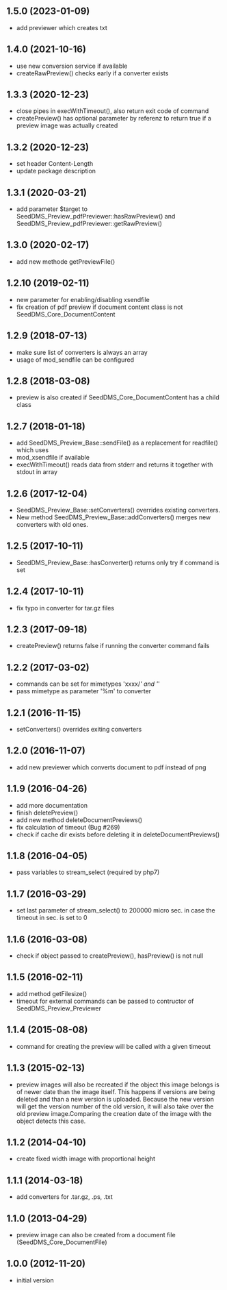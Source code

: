 1.5.0 (2023-01-09)
---------------------
- add previewer which creates txt

1.4.0 (2021-10-16)
---------------------
- use new conversion service if available
- createRawPreview() checks early if a converter exists
   

1.3.3 (2020-12-23)
---------------------
- close pipes in execWithTimeout(), also return exit code of command
- createPreview() has optional parameter by referenz to return true if a
  preview image was actually created

1.3.2 (2020-12-23)
---------------------
- set header Content-Length 
- update package description

1.3.1 (2020-03-21)
---------------------
- add parameter $target to SeedDMS_Preview_pdfPreviewer::hasRawPreview() and SeedDMS_Preview_pdfPreviewer::getRawPreview()

1.3.0 (2020-02-17)
---------------------
- add new methode getPreviewFile()

1.2.10 (2019-02-11)
---------------------
- new parameter for enabling/disabling xsendfile
- fix creation of pdf preview if document content class is not SeedDMS_Core_DocumentContent

1.2.9 (2018-07-13)
---------------------
- make sure list of converters is always an array
- usage of mod_sendfile can be configured

1.2.8 (2018-03-08)
---------------------
- preview is also created if SeedDMS_Core_DocumentContent has a child class

1.2.7 (2018-01-18)
---------------------
- add SeedDMS_Preview_Base::sendFile() as a replacement for readfile() which uses
- mod_xsendfile if available
- execWithTimeout() reads data from stderr and returns it together with stdout in array

1.2.6 (2017-12-04)
---------------------
- SeedDMS_Preview_Base::setConverters() overrides existing converters.
- New method SeedDMS_Preview_Base::addConverters() merges new converters with old ones.

1.2.5 (2017-10-11)
---------------------
- SeedDMS_Preview_Base::hasConverter() returns only try if command is set

1.2.4 (2017-10-11)
---------------------
- fix typo in converter for tar.gz files

1.2.3 (2017-09-18)
---------------------
- createPreview() returns false if running the converter command fails

1.2.2 (2017-03-02)
---------------------
- commands can be set for mimetypes 'xxxx/*' and '*'
- pass mimetype as parameter '%m' to converter

1.2.1 (2016-11-15)
---------------------
- setConverters() overrides exiting converters

1.2.0 (2016-11-07)
---------------------
- add new previewer which converts document to pdf instead of png

1.1.9 (2016-04-26)
---------------------
- add more documentation
- finish deletePreview()
- add new method deleteDocumentPreviews()
- fix calculation of timeout (Bug #269)
- check if cache dir exists before deleting it in deleteDocumentPreviews()

1.1.8 (2016-04-05)
---------------------
- pass variables to stream_select (required by php7)

1.1.7 (2016-03-29)
---------------------
- set last parameter of stream_select() to 200000 micro sec. in case the timeout in sec. is set to 0

1.1.6 (2016-03-08)
---------------------
- check if object passed to createPreview(), hasPreview() is not null

1.1.5 (2016-02-11)
---------------------
- add method getFilesize()
- timeout for external commands can be passed to contructor of SeedDMS_Preview_Previewer

1.1.4 (2015-08-08)
---------------------
- command for creating the preview will be called with a given timeout

1.1.3 (2015-02-13)
---------------------
- preview images will also be recreated if the object this image belongs is of newer date than the image itself. This happens if versions are being deleted and than a new version is uploaded. Because the new version will get the version number of the old version, it will also take over the old preview image.Comparing the creation date of the image with the object detects this case.

1.1.2 (2014-04-10)
---------------------
- create fixed width image with proportional height

1.1.1 (2014-03-18)
---------------------
- add converters for .tar.gz, .ps, .txt

1.1.0 (2013-04-29)
---------------------
- preview image can also be created from a document file (SeedDMS_Core_DocumentFile)

1.0.0 (2012-11-20)
---------------------
- initial version

